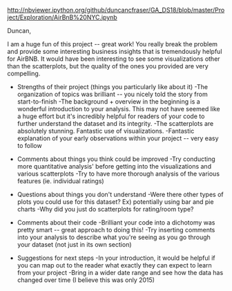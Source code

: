 http://nbviewer.ipython.org/github/duncancfraser/GA_DS18/blob/master/Project/Exploration/AirBnB%20NYC.ipynb

Duncan,

I am a huge fun of this project -- great work! You really break the problem and provide some interesting business insights that is tremendously helpful for AirBNB. It would have been interesting to see some visualizations other than the scatterplots, but the quality of the ones you provided are very compelling.

* Strengths of their project (things you particularly like about it)
-The organization of topics was brilliant -- you nicely told the story from start-to-finish
-The background + overview in the beginning is a wonderful introduction to your analysis. This may not have seemed like a huge effort but it's incredibly helpful for readers of your code to further understand the dataset and its integrity.
-The scatterplots are absolutely stunning. Fantastic use of visualizations.
-Fantastic explanation of your early observations within your project -- very easy to follow

* Comments about things you think could be improved
-Try conducting more quantitative analysis' before getting into the visualizations and various scatterplots
-Try to have more thorough analysis of the various features (ie. individual ratings)


* Questions about things you don't understand
-Were there other types of plots you could use for this dataset? Ex) potentially using bar and pie charts
-Why did you just do scatterplots for rating/room type?


* Comments about their code
-Brilliant your code into a dichotomy was pretty smart -- great approach to doing this!
-Try inserting comments into your analysis to describe what you're seeing as you go through your dataset (not just in its own section)


* Suggestions for next steps
-In your introduction, it would be helpful if you can map out to the reader what exactly they can expect to learn from your project
-Bring in a wider date range and see how the data has changed over time (I believe this was only 2015)



